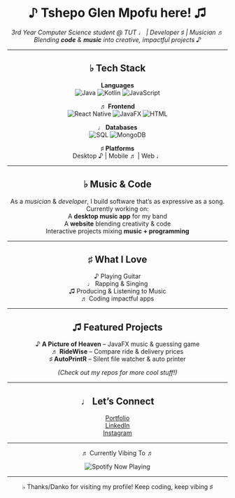 <span align="center">
  <h1 align="center">♪ Tshepo Glen Mpofu here! ♫</h1>
  
  <p align="center">
    <em>
      3rd Year Computer Science student @ TUT ♩ | Developer ♯ | Musician ♬ <br/>
      Blending <b>code</b> & <b>music</b> into creative, impactful projects ♪
    </em>
  </p>
  
  ---
  
  ## ♭ Tech Stack  
  
  **Languages**  
  ![Java](https://img.shields.io/badge/Java-ED8B00?style=for-the-badge&logo=openjdk&logoColor=white)
  ![Kotlin](https://img.shields.io/badge/Kotlin-7F52FF?style=for-the-badge&logo=kotlin&logoColor=white)
  ![JavaScript](https://img.shields.io/badge/JavaScript-F7DF1E?style=for-the-badge&logo=javascript&logoColor=black)
  
  ♬ **Frontend**  
  ![React Native](https://img.shields.io/badge/React_Native-20232A?style=for-the-badge&logo=react&logoColor=61DAFB)
  ![JavaFX](https://img.shields.io/badge/JavaFX-FF6F00?style=for-the-badge&logo=openjdk&logoColor=white)
  ![HTML](https://img.shields.io/badge/HTML5-E34F26?style=for-the-badge&logo=html5&logoColor=white)
  
  ♩ **Databases**  
  ![SQL](https://img.shields.io/badge/SQL-4479A1?style=for-the-badge&logo=postgresql&logoColor=white)
  ![MongoDB](https://img.shields.io/badge/MongoDB-4EA94B?style=for-the-badge&logo=mongodb&logoColor=white)
  
  ♯ **Platforms**  
  Desktop ♪ | Mobile ♬ | Web ♩  
  
  ---
  
  ## ♭ Music & Code  
  
  As a *musician* & *developer*, I build software that’s as expressive as a song.  
  Currently working on:  
  A **desktop music app** for my band  
  A **website** blending creativity & code  
  Interactive projects mixing **music + programming**  
  
  ---
  
  ## ♯ What I Love  
  
  ♪ Playing Guitar  
  ♩ Rapping & Singing  
  ♫ Producing & Listening to Music  
  ♬ Coding impactful apps  
  
  ---
  
  ## ♫ Featured Projects  
  
  ♪ **A Picture of Heaven** – JavaFX music & guessing game  
  ♬ **RideWise** – Compare ride & delivery prices  
  ♯ **AutoPrintR** – Silent file watcher & auto printer  
  
  *(Check out my repos for more cool stuff!)*  
  
  ---
  
  ## ♩ Let’s Connect  
  
  [Portfolio](https://portfolio-app-glen.vercel.app/)  
  [LinkedIn](https://www.linkedin.com/in/tshepo-mpofu-6b37a3237/)  
  [Instagram](https://www.instagram.com/i.am.mgt/)  
  
  ---
  
  <p align="center">
    ♬ Currently Vibing To ♬  
  </p>
  
  <p align="center">
    <img src="https://spotify-github-profile.vercel.app/api/view?uid=YOUR_SPOTIFY_ID&cover_image=true&theme=default&show_offline=false&background_color=121212&interchange=true" alt="Spotify Now Playing"/>
  </p>
  
  ---
  
  <p align="center">♭ Thanks/Danko for visiting my profile! Keep coding, keep vibing ♯</p>
</span>
